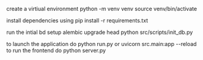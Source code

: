 create a virtiual environment 
python -m venv venv 
source venv/bin/activate

install dependencies using pip install -r requirements.txt

run the intial bd setup alembic upgrade head python src/scripts/init_db.py

to launch the application do python run.py or uvicorn src.main:app --reload to run the frontend do python server.py
